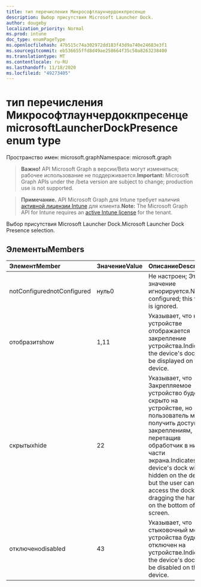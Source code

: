 ```yaml
---
title: тип перечисления Микрософтлаунчердоккпресенце
description: Выбор присутствия Microsoft Launcher Dock.
author: dougeby
localization_priority: Normal
ms.prod: intune
doc_type: enumPageType
ms.openlocfilehash: 47b515c74a302972dd183f43d9a740e24683e3f1
ms.sourcegitcommit: eb536655ffd8d49ae258664f35c50a8263238400
ms.translationtype: MT
ms.contentlocale: ru-RU
ms.lasthandoff: 11/18/2020
ms.locfileid: "49273405"
---
```

# <a name="microsoftlauncherdockpresence-enum-type"></a><span data-ttu-id="9014d-103">тип перечисления Микрософтлаунчердоккпресенце</span><span class="sxs-lookup"><span data-stu-id="9014d-103">microsoftLauncherDockPresence enum type</span></span>

<span data-ttu-id="9014d-104">Пространство имен: microsoft.graph</span><span class="sxs-lookup"><span data-stu-id="9014d-104">Namespace: microsoft.graph</span></span>

> <span data-ttu-id="9014d-105">**Важно!** API Microsoft Graph в версии/Beta могут изменяться; рабочее использование не поддерживается.</span><span class="sxs-lookup"><span data-stu-id="9014d-105">**Important:** Microsoft Graph APIs under the /beta version are subject to change; production use is not supported.</span></span>

> <span data-ttu-id="9014d-106">**Примечание.** API Microsoft Graph для Intune требует наличия [активной лицензии Intune](https://go.microsoft.com/fwlink/?linkid=839381) для клиента.</span><span class="sxs-lookup"><span data-stu-id="9014d-106">**Note:** The Microsoft Graph API for Intune requires an [active Intune license](https://go.microsoft.com/fwlink/?linkid=839381) for the tenant.</span></span>

<span data-ttu-id="9014d-107">Выбор присутствия Microsoft Launcher Dock.</span><span class="sxs-lookup"><span data-stu-id="9014d-107">Microsoft Launcher Dock Presence selection.</span></span>

## <a name="members"></a><span data-ttu-id="9014d-108">Элементы</span><span class="sxs-lookup"><span data-stu-id="9014d-108">Members</span></span>
|<span data-ttu-id="9014d-109">Элемент</span><span class="sxs-lookup"><span data-stu-id="9014d-109">Member</span></span>|<span data-ttu-id="9014d-110">Значение</span><span class="sxs-lookup"><span data-stu-id="9014d-110">Value</span></span>|<span data-ttu-id="9014d-111">Описание</span><span class="sxs-lookup"><span data-stu-id="9014d-111">Description</span></span>|
|:---|:---|:---|
|<span data-ttu-id="9014d-112">notConfigured</span><span class="sxs-lookup"><span data-stu-id="9014d-112">notConfigured</span></span>|<span data-ttu-id="9014d-113">нуль</span><span class="sxs-lookup"><span data-stu-id="9014d-113">0</span></span>|<span data-ttu-id="9014d-114">Не настроен; Это значение игнорируется.</span><span class="sxs-lookup"><span data-stu-id="9014d-114">Not configured; this value is ignored.</span></span>|
|<span data-ttu-id="9014d-115">отобразит</span><span class="sxs-lookup"><span data-stu-id="9014d-115">show</span></span>|<span data-ttu-id="9014d-116">1,1</span><span class="sxs-lookup"><span data-stu-id="9014d-116">1</span></span>|<span data-ttu-id="9014d-117">Указывает, что на устройстве отображается закрепление устройства.</span><span class="sxs-lookup"><span data-stu-id="9014d-117">Indicates the device's dock will be displayed on the device.</span></span>|
|<span data-ttu-id="9014d-118">скрытых</span><span class="sxs-lookup"><span data-stu-id="9014d-118">hide</span></span>|<span data-ttu-id="9014d-119">2</span><span class="sxs-lookup"><span data-stu-id="9014d-119">2</span></span>|<span data-ttu-id="9014d-120">Указывает, что Закрепляемое устройство будет скрыто на устройстве, но пользователь может получить доступ к закреплениям, перетащив обработчик в нижней части экрана.</span><span class="sxs-lookup"><span data-stu-id="9014d-120">Indicates the device's dock will be hidden on the device, but the user can access the dock by dragging the handler on the bottom of the screen.</span></span>|
|<span data-ttu-id="9014d-121">отключено</span><span class="sxs-lookup"><span data-stu-id="9014d-121">disabled</span></span>|<span data-ttu-id="9014d-122">4</span><span class="sxs-lookup"><span data-stu-id="9014d-122">3</span></span>|<span data-ttu-id="9014d-123">Указывает, что стыковочный модуль устройства будет отключен на устройстве.</span><span class="sxs-lookup"><span data-stu-id="9014d-123">Indicates the device's dock will be disabled on the device.</span></span>|





